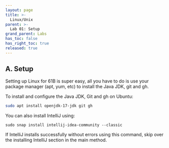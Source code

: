 ```yaml
---
layout: page
title: >-
  Linux/Unix
parent: >-
  Lab 01: Setup
grand_parent: Labs
has_toc: false
has_right_toc: true
released: true
---
```


## A. Setup

Setting up Linux for 61B is super easy, all you have to do is use your package
manager (apt, yum, etc) to install the Java JDK, git and gh. 

To install and configure the Java JDK, Git and gh on Ubuntu:

```sh
sudo apt install openjdk-17-jdk git gh
```

You can also install IntelliJ using: 
```shell
sudo snap install intellij-idea-community --classic
```

If IntelliJ installs successfully without errors using this command, skip over the installing IntelliJ section 
in the main method. 
